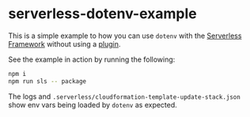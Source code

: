 # serverless-dotenv-example

This is a simple example to how you can use `dotenv` with the [Serverless
Framework](https://www.serverless.com/) without using a
[plugin](https://github.com/neverendingqs/serverless-dotenv-plugin).

See the example in action by running the following:

```sh
npm i
npm run sls -- package
```

The logs and `.serverless/cloudformation-template-update-stack.json` show env vars being loaded by
`dotenv` as expected.
